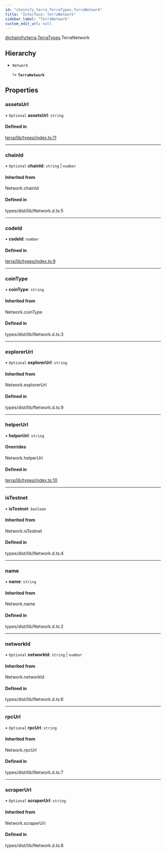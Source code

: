 ```yaml
---
id: "chainify_terra.TerraTypes.TerraNetwork"
title: "Interface: TerraNetwork"
sidebar_label: "TerraNetwork"
custom_edit_url: null
---
```


[@chainify/terra](../modules/chainify_terra.md).[TerraTypes](../namespaces/chainify_terra.TerraTypes.md).TerraNetwork

## Hierarchy

- `Network`

  ↳ **`TerraNetwork`**

## Properties

### assetsUrl

• `Optional` **assetsUrl**: `string`

#### Defined in

[terra/lib/types/index.ts:11](https://github.com/liquality/chainify/blob/540cfa69/packages/terra/lib/types/index.ts#L11)

___

### chainId

• `Optional` **chainId**: `string` \| `number`

#### Inherited from

Network.chainId

#### Defined in

types/dist/lib/Network.d.ts:5

___

### codeId

• **codeId**: `number`

#### Defined in

[terra/lib/types/index.ts:9](https://github.com/liquality/chainify/blob/540cfa69/packages/terra/lib/types/index.ts#L9)

___

### coinType

• **coinType**: `string`

#### Inherited from

Network.coinType

#### Defined in

types/dist/lib/Network.d.ts:3

___

### explorerUrl

• `Optional` **explorerUrl**: `string`

#### Inherited from

Network.explorerUrl

#### Defined in

types/dist/lib/Network.d.ts:9

___

### helperUrl

• **helperUrl**: `string`

#### Overrides

Network.helperUrl

#### Defined in

[terra/lib/types/index.ts:10](https://github.com/liquality/chainify/blob/540cfa69/packages/terra/lib/types/index.ts#L10)

___

### isTestnet

• **isTestnet**: `boolean`

#### Inherited from

Network.isTestnet

#### Defined in

types/dist/lib/Network.d.ts:4

___

### name

• **name**: `string`

#### Inherited from

Network.name

#### Defined in

types/dist/lib/Network.d.ts:2

___

### networkId

• `Optional` **networkId**: `string` \| `number`

#### Inherited from

Network.networkId

#### Defined in

types/dist/lib/Network.d.ts:6

___

### rpcUrl

• `Optional` **rpcUrl**: `string`

#### Inherited from

Network.rpcUrl

#### Defined in

types/dist/lib/Network.d.ts:7

___

### scraperUrl

• `Optional` **scraperUrl**: `string`

#### Inherited from

Network.scraperUrl

#### Defined in

types/dist/lib/Network.d.ts:8
